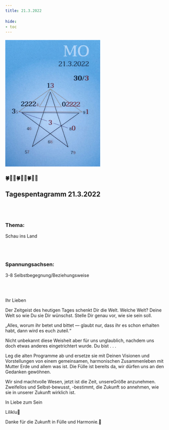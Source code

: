 ```yaml
---
title: 21.3.2022

hide:
- toc
---
```



<style>
img {
  width: 300px;
  max-width: 99%
}
</style>

![](../img/2022-03-21.png)

### 🍀🦋💚🍀🦋💚🍀🦋💚

## **Tagespentagramm 21.3.2022**

<br><br>

### **Thema:**
Schau ins Land

<br><br>

### **Spannungsachsen:**
3-8 Selbstbegegnung/Beziehungsweise

<br><br>

Ihr Lieben

Der Zeitgeist des heutigen Tages schenkt Dir die Welt. Welche Welt? Deine Welt so wie Du sie Dir wünschst. Stelle Dir genau vor, wie sie sein soll.

„Alles, worum ihr betet und bittet — glaubt nur, dass ihr es schon erhalten habt, dann wird es euch zuteil.“

Nicht unbekannt diese Weisheit aber für uns unglaublich, nachdem uns doch etwas anderes eingetrichtert wurde.
Du bist . . .

Leg die alten Programme ab und ersetze sie mit Deinen Visionen und Vorstellungen von einem gemeinsamen, harmonischen Zusammenleben mit Mutter Erde und allem was ist. Die Fülle ist bereits da, wir dürfen uns an den Gedanken gewöhnen.

Wir sind machtvolle Wesen, jetzt ist die Zeit, unsereGröße anzunehmen. Zweifellos und Selbst-bewusst, -bestimmt, die Zukunft so annehmen, wie sie in unserer Zukunft wirklich ist.

In Liebe zum Sein

Liliklu🦋

Danke für die Zukunft in Fülle und Harmonie.💚
